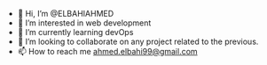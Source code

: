 - 👋 Hi, I’m @ELBAHIAHMED
- 👀 I’m interested in web development
- 🌱 I’m currently learning devOps
- 💞️ I’m looking to collaborate on any project related to the previous.
- 📫 How to reach me ahmed.elbahi99@gmail.com

<!---
ELBAHIAHMED/ELBAHIAHMED is a ✨ special ✨ repository because its `README.md` (this file) appears on your GitHub profile.
You can click the Preview link to take a look at your changes.
--->
